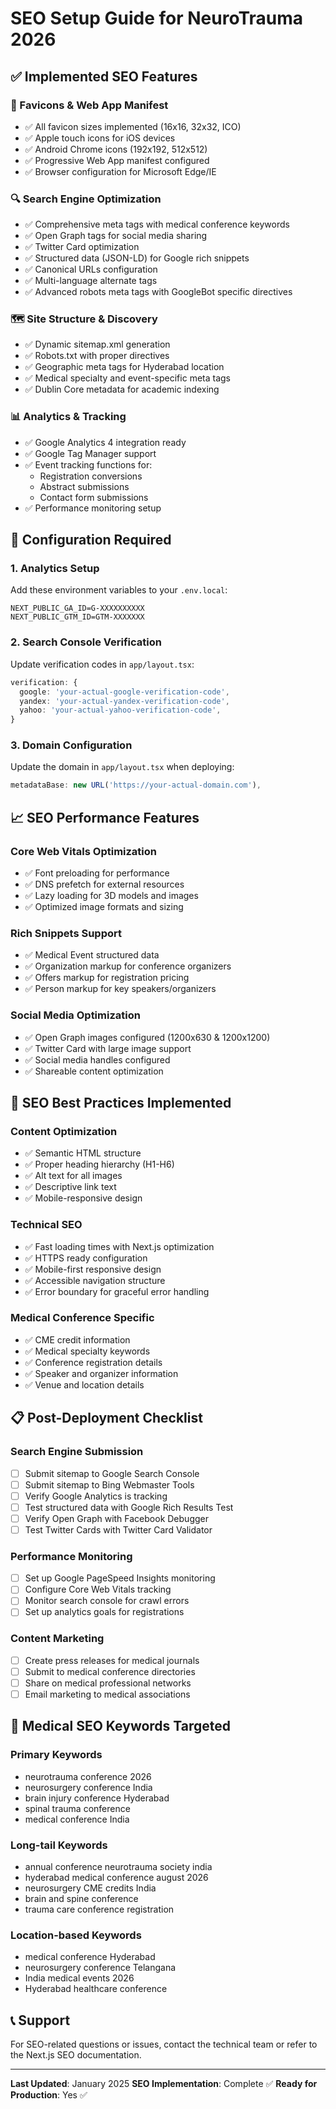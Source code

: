 # SEO Setup Guide for NeuroTrauma 2026

## ✅ Implemented SEO Features

### 📱 Favicons & Web App Manifest
- ✅ All favicon sizes implemented (16x16, 32x32, ICO)
- ✅ Apple touch icons for iOS devices  
- ✅ Android Chrome icons (192x192, 512x512)
- ✅ Progressive Web App manifest configured
- ✅ Browser configuration for Microsoft Edge/IE

### 🔍 Search Engine Optimization
- ✅ Comprehensive meta tags with medical conference keywords
- ✅ Open Graph tags for social media sharing
- ✅ Twitter Card optimization
- ✅ Structured data (JSON-LD) for Google rich snippets
- ✅ Canonical URLs configuration
- ✅ Multi-language alternate tags
- ✅ Advanced robots meta tags with GoogleBot specific directives

### 🗺️ Site Structure & Discovery
- ✅ Dynamic sitemap.xml generation
- ✅ Robots.txt with proper directives
- ✅ Geographic meta tags for Hyderabad location
- ✅ Medical specialty and event-specific meta tags
- ✅ Dublin Core metadata for academic indexing

### 📊 Analytics & Tracking
- ✅ Google Analytics 4 integration ready
- ✅ Google Tag Manager support
- ✅ Event tracking functions for:
  - Registration conversions
  - Abstract submissions  
  - Contact form submissions
- ✅ Performance monitoring setup

## 🔧 Configuration Required

### 1. Analytics Setup
Add these environment variables to your `.env.local`:

```env
NEXT_PUBLIC_GA_ID=G-XXXXXXXXXX
NEXT_PUBLIC_GTM_ID=GTM-XXXXXXX
```

### 2. Search Console Verification
Update verification codes in `app/layout.tsx`:

```typescript
verification: {
  google: 'your-actual-google-verification-code',
  yandex: 'your-actual-yandex-verification-code', 
  yahoo: 'your-actual-yahoo-verification-code',
}
```

### 3. Domain Configuration
Update the domain in `app/layout.tsx` when deploying:

```typescript
metadataBase: new URL('https://your-actual-domain.com'),
```

## 📈 SEO Performance Features

### Core Web Vitals Optimization
- ✅ Font preloading for performance
- ✅ DNS prefetch for external resources
- ✅ Lazy loading for 3D models and images
- ✅ Optimized image formats and sizing

### Rich Snippets Support
- ✅ Medical Event structured data
- ✅ Organization markup for conference organizers
- ✅ Offers markup for registration pricing
- ✅ Person markup for key speakers/organizers

### Social Media Optimization
- ✅ Open Graph images configured (1200x630 & 1200x1200)
- ✅ Twitter Card with large image support
- ✅ Social media handles configured
- ✅ Shareable content optimization

## 🎯 SEO Best Practices Implemented

### Content Optimization
- ✅ Semantic HTML structure
- ✅ Proper heading hierarchy (H1-H6)
- ✅ Alt text for all images
- ✅ Descriptive link text
- ✅ Mobile-responsive design

### Technical SEO
- ✅ Fast loading times with Next.js optimization
- ✅ HTTPS ready configuration
- ✅ Mobile-first responsive design
- ✅ Accessible navigation structure
- ✅ Error boundary for graceful error handling

### Medical Conference Specific
- ✅ CME credit information
- ✅ Medical specialty keywords
- ✅ Conference registration details
- ✅ Speaker and organizer information
- ✅ Venue and location details

## 📋 Post-Deployment Checklist

### Search Engine Submission
- [ ] Submit sitemap to Google Search Console
- [ ] Submit sitemap to Bing Webmaster Tools
- [ ] Verify Google Analytics is tracking
- [ ] Test structured data with Google Rich Results Test
- [ ] Verify Open Graph with Facebook Debugger
- [ ] Test Twitter Cards with Twitter Card Validator

### Performance Monitoring
- [ ] Set up Google PageSpeed Insights monitoring
- [ ] Configure Core Web Vitals tracking
- [ ] Monitor search console for crawl errors
- [ ] Set up analytics goals for registrations

### Content Marketing
- [ ] Create press releases for medical journals
- [ ] Submit to medical conference directories
- [ ] Share on medical professional networks
- [ ] Email marketing to medical associations

## 🏥 Medical SEO Keywords Targeted

### Primary Keywords
- neurotrauma conference 2026
- neurosurgery conference India
- brain injury conference Hyderabad
- spinal trauma conference
- medical conference India

### Long-tail Keywords  
- annual conference neurotrauma society india
- hyderabad medical conference august 2026
- neurosurgery CME credits India
- brain and spine conference
- trauma care conference registration

### Location-based Keywords
- medical conference Hyderabad
- neurosurgery conference Telangana
- India medical events 2026
- Hyderabad healthcare conference

## 📞 Support

For SEO-related questions or issues, contact the technical team or refer to the Next.js SEO documentation.

---

**Last Updated**: January 2025
**SEO Implementation**: Complete ✅
**Ready for Production**: Yes ✅